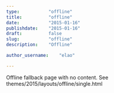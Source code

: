 ```yaml
---
type:           "offline"
title:          "offline"
date:           "2015-01-16"
publishdate:    "2015-01-16"
draft:          false
slug:           "offline"
description:    "Offline"

author_username:    "elao"

---
```


Offline fallback page with no content. See themes/2015/layouts/offline/single.html
